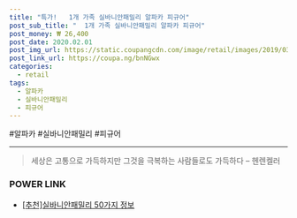 ```yaml
--- 
title: "특가!   1개 가족 실바니안패밀리 알파카 피규어" 
post_sub_title: "  1개 가족 실바니안패밀리 알파카 피규어" 
post_money: ₩ 26,400 
post_date: 2020.02.01 
post_img_url: https://static.coupangcdn.com/image/retail/images/2019/03/14/14/3/cc7e81c9-7cf5-4f3e-805c-debc79403411.jpg 
post_link_url: https://coupa.ng/bnNGwx 
categories: 
  - retail 
tags: 
  - 알파카 
  - 실바니안패밀리 
  - 피규어 
--- 
```

  #알파카 #실바니안패밀리 #피규어 
<hr> 

> 세상은 고통으로 가득하지만 그것을 극복하는 사람들로도 가득하다 – 헨렌켈러 


### POWER LINK

* <a href="https://blog.naver.com/fasyy4321/221792130847" target="_blank">[추천]실바니안패밀리 50가지 정보</a>

